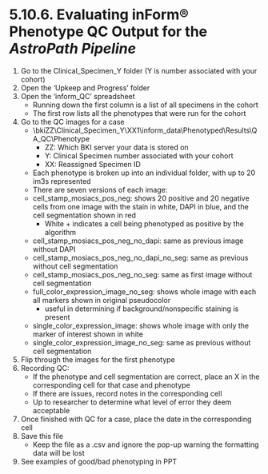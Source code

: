 # 5.10.6. Evaluating inForm® Phenotype QC Output for the *AstroPath Pipeline*

1. Go to the Clinical_Specimen_Y folder (Y is number associated with your cohort)
2. Open the ‘Upkeep and Progress’ folder
3. Open the ‘inform_QC’ spreadsheet
   - Running down the first column is a list of all specimens in the cohort
   - The first row lists all the phenotypes that were run for the cohort
4. Go to the QC images for a case
   - \\bkiZZ\Clinical_Specimen_Y\XX1\inform_data\Phenotyped\Results\QA_QC\Phenotype
      - ZZ: Which BKI server your data is stored on
      - Y: Clinical Specimen number associated with your cohort
      - XX: Reassigned Specimen ID
   - Each phenotype is broken up into an individual folder, with up to 20 im3s represented
   - There are seven versions of each image:
   - cell_stamp_mosiacs_pos_neg: shows 20 positive and 20 negative cells from one image with the stain in white, DAPI in blue, and the cell segmentation shown in red
     - White + indicates a cell being phenotyped as positive by the algorithm
   - cell_stamp_mosiacs_pos_neg_no_dapi: same as previous image without DAPI
   - cell_stamp_mosiacs_pos_neg_no_dapi_no_seg: same as previous without cell segmentation
   - cell_stamp_mosiacs_pos_neg_no_seg: same as first image without cell segmentation
   - full_color_expression_image_no_seg: shows whole image with each all markers shown in original pseudocolor
     - useful in determining if background/nonspecific staining is present
   - single_color_expression_image: shows whole image with only the marker of interest shown in white
   - single_color_expression_image_no_seg: same as previous without cell segmentation
5. Flip through the images for the first phenotype
6. Recording QC:
   - If the phenotype and cell segmentation are correct, place an X in the corresponding cell for that case and phenotype
   - If there are issues, record notes in the corresponding cell
   - Up to researcher to determine what level of error they deem acceptable
7. Once finished with QC for a case, place the date in the corresponding cell
8. Save this file
   - Keep the file as a .csv and ignore the pop-up warning the formatting data will be lost
9. See examples of good/bad phenotyping in PPT
